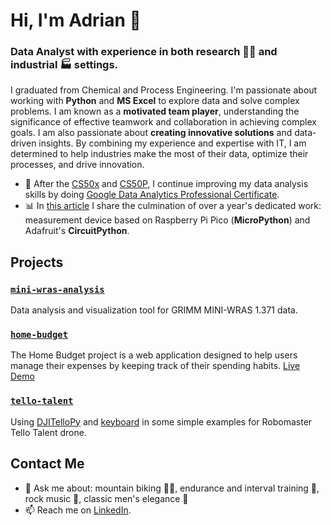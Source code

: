 # Hi, I'm Adrian 👋
###  Data Analyst with experience in both research 👨‍🔬 and industrial 🏭 settings.
I graduated from Chemical and Process Engineering. I'm passionate about working with **Python** and **MS Excel** to explore data and solve complex problems. I am known as a **motivated team player**, understanding the significance of effective teamwork and collaboration in achieving complex goals. I am also passionate about **creating innovative solutions** and data-driven insights.
By combining my experience and expertise with IT, I am determined to help industries make the most of their data, optimize their processes, and drive innovation.

- 🌱 After the [CS50x](https://cs50.harvard.edu/x/2024/) and [CS50P](https://cs50.harvard.edu/python/2022/), I continue improving my data analysis skills by doing [Google Data Analytics Professional Certificate](https://www.coursera.org/professional-certificates/google-data-analytics).
- 📊 In [this article](https://doi.org/10.1007/s11051-023-05872-6) I share the culmination of over a year's dedicated work: measurement device based on Raspberry Pi Pico (**MicroPython**) and Adafruit's **CircuitPython**.

## Projects
### [`mini-wras-analysis`](https://github.com/aokolowicz/mini-wras-analysis)
Data analysis and visualization tool for GRIMM MINI-WRAS 1.371 data.
### [`home-budget`](https://github.com/aokolowicz/home-budget)
The Home Budget project is a web application designed to help users manage their expenses by keeping track of their spending habits. [Live Demo](https://juzew.pythonanywhere.com)
### [`tello-talent`](https://github.com/aokolowicz/tello-talent)
Using [DJITelloPy](https://github.com/damiafuentes/DJITelloPy) and [keyboard](https://github.com/boppreh/keyboard) in some simple examples for Robomaster Tello Talent drone.


## Contact Me
- 💬 Ask me about: mountain biking 🚴‍♂️, endurance and interval training 💪, rock music 🎸, classic men's elegance 👔
- 📫 Reach me on [LinkedIn](https://www.linkedin.com/in/adrianokolowicz/).
